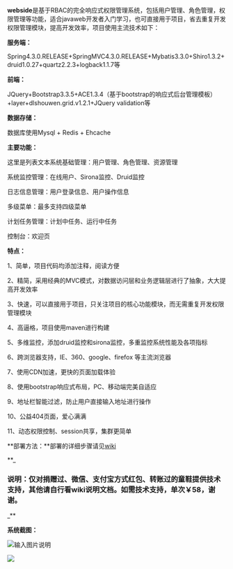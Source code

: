 **webside**是基于RBAC的完全响应式权限管理系统，包括用户管理、角色管理，权限管理等功能，适合javaweb开发者入门学习，也可直接用于项目，省去重复开发权限管理模块，提高开发效率，项目使用主流技术如下：

**服务端：**

Spring4.3.0.RELEASE+SpringMVC4.3.0.RELEASE+Mybatis3.3.0+Shiro1.3.2+druid1.0.27+quartz2.2.3+logback1.1.7等

**前端：**

JQuery+Bootstrap3.3.5+ACE1.3.4（基于bootstrap的响应式后台管理模板）+layer+dlshouwen.grid.v1.2.1+JQuery validation等

**数据存储：** 

数据库使用Mysql + Redis + Ehcache

**主要功能：** 

这里是列表文本系统基础管理：用户管理、角色管理、资源管理

系统监控管理：在线用户、Sirona监控、Druid监控

日志信息管理：用户登录信息、用户操作信息

多级菜单：最多支持四级菜单

计划任务管理：计划中任务、运行中任务
 
控制台：欢迎页

**特点：**

1、简单，项目代码均添加注释，阅读方便

2、精简，采用经典的MVC模式，对数据访问层和业务逻辑层进行了抽象，大大提高开发效率

3、快速，可以直接用于项目，只关注项目的核心功能模块，而无需重复开发权限管理模块

4、高逼格，项目使用maven进行构建

5、多维监控，添加druid监控和sirona监控，多重监控系统性能及各项指标

6、跨浏览器支持，IE、360、google、firefox 等主流浏览器

7、使用CDN加速，更快的页面加载体验

8、使用bootstrap响应式布局，PC、移动端完美自适应

9、地址栏智能过滤，防止用户直接输入地址进行操作

10、公益404页面，爱心满满

11、动态权限控制、session共享，集群更简单

**部署方法：**部署的详细步骤请见[wiki](http://git.oschina.net/wjggwm/webside/wikis/deploy)

 **_

### 说明：仅对捐赠过、微信、支付宝方式红包、转账过的童鞋提供技术支持，其他请自行看wiki说明文档。如需技术支持，单次￥58，谢谢。
_** 

**系统截图：** 

![输入图片说明](http://git.oschina.net/uploads/images/2017/0119/111559_1f1c9a5e_413659.png "在这里输入图片标题")

![](http://git.oschina.net/uploads/images/2016/1013/144758_81218cf8_413659.png "")